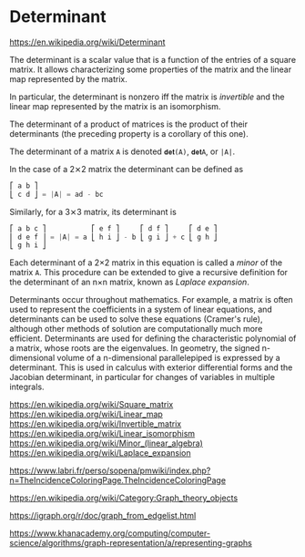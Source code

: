 # Determinant

https://en.wikipedia.org/wiki/Determinant

The determinant is a scalar value that is a function of the entries of a square matrix. It allows characterizing some properties of the matrix and the linear map represented by the matrix.

In particular, the determinant is nonzero iff the matrix is *invertible* and the linear map represented by the matrix is an isomorphism.

The determinant of a product of matrices is the product of their determinants (the preceding property is a corollary of this one).

The determinant of a matrix `A` is denoted `𝐝𝐞𝐭(A)`, `𝐝𝐞𝐭A`, or `|A|`.

In the case of a 2⨯2 matrix the determinant can be defined as

```js
⎡ a b ⎤
⎣ c d ⎦ = |A| = ad - bc
```

Similarly, for a 3⨯3 matrix, its determinant is

```js
⎡ a b c ⎤           ⎡ e f ⎤     ⎡ d f ⎤     ⎡ d e ⎤
⎢ d e f ⎥ = |A| = a ⎣ h i ⎦ - b ⎣ g i ⎦ + c ⎣ g h ⎦
⎣ g h i ⎦
```

Each determinant of a 2×2 matrix in this equation is called a *minor* of the matrix `A`. This procedure can be extended to give a recursive definition for the determinant of an n×n matrix, known as *Laplace expansion*.

Determinants occur throughout mathematics. For example, a matrix is often used to represent the coefficients in a system of linear equations, and determinants can be used to solve these equations (Cramer's rule), although other methods of solution are computationally much more efficient. Determinants are used for defining the characteristic polynomial of a matrix, whose roots are the eigenvalues. In geometry, the signed n-dimensional volume of a n-dimensional parallelepiped is expressed by a determinant. This is used in calculus with exterior differential forms and the Jacobian determinant, in particular for changes of variables in multiple integrals.





https://en.wikipedia.org/wiki/Square_matrix
https://en.wikipedia.org/wiki/Linear_map
https://en.wikipedia.org/wiki/Invertible_matrix
https://en.wikipedia.org/wiki/Linear_isomorphism
https://en.wikipedia.org/wiki/Minor_(linear_algebra)
https://en.wikipedia.org/wiki/Laplace_expansion




https://www.labri.fr/perso/sopena/pmwiki/index.php?n=TheIncidenceColoringPage.TheIncidenceColoringPage

https://en.wikipedia.org/wiki/Category:Graph_theory_objects


https://igraph.org/r/doc/graph_from_edgelist.html

https://www.khanacademy.org/computing/computer-science/algorithms/graph-representation/a/representing-graphs
